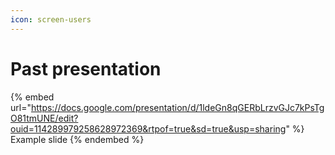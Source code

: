```yaml
---
icon: screen-users
---
```


# Past presentation

{% embed url="https://docs.google.com/presentation/d/1ldeGn8qGERbLrzvGJc7kPsTgO81tmUNE/edit?ouid=114289979258628972369&rtpof=true&sd=true&usp=sharing" %}
Example slide
{% endembed %}
